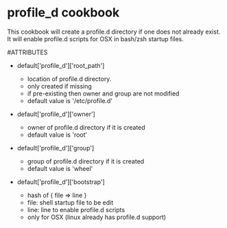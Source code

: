 # profile_d cookbook

This cookbook will create a profile.d directory if one does not already exist.
It will enable profile.d scripts for OSX in bash/zsh startup files.

#ATTRIBUTES

* default['profile_d']['root_path']
  - location of profile.d directory.
  - only created if missing
  - if pre-existing then owner and group are not modified
  - default value is '/etc/profile.d'

* default['profile_d']['owner']
  - owner of profile.d directory if it is created
  - default value is 'root'

* default['profile_d']['group']
  - group of profile.d directory if it is created
  - default value is 'wheel'

* default['profile_d']['bootstrap']
  - hash of { file => line }
  - file: shell startup file to be edit
  - line: line to enable profile.d scripts
  - only for OSX (linux already has profile.d support)

